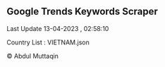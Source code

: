 

## Google Trends Keywords Scraper 
 
Last Update 13-04-2023 , 02:58:10

Country List :
VIETNAM.json



© Abdul Muttaqin 
